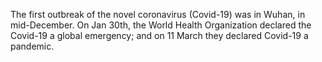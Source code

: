 The first outbreak of the novel coronavirus (Covid-19) was in Wuhan, in mid-December. On Jan 30th, the World Health Organization declared the Covid-19 a global emergency; and on 11 March they declared Covid-19 a pandemic.


